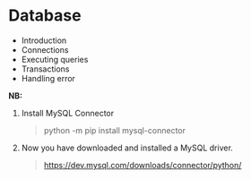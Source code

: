 # Database
- Introduction
- Connections
- Executing queries
- Transactions
- Handling error

**NB:**
1. Install MySQL Connector 
    > python -m pip install mysql-connector
2. Now you have downloaded and installed a MySQL driver.
    > https://dev.mysql.com/downloads/connector/python/